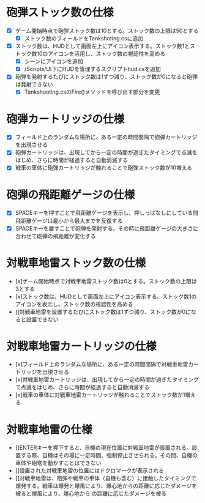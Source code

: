 # 砲弾ストック数の仕様
- [x] ゲーム開始時点で砲弾ストック数は10とする。ストック数の上限は50とする
    - [x] ストック数のフィールドをTankshoting.csに追加
- [x] ストック数は、HUDとして画面左上にアイコン表示する。ストック数1とストック数10のアイコンを活用し、ストック数の視認性を高める
    - [x] シーンにアイコンを追加
    - [x] /Scripts/UI下にHUDを管理するスクリプトhud.csを追加
- [x] 砲弾を発射するたびにストック数は1ずつ減り、ストック数が0になると砲弾は発射できない
    - [x] Tankshooting.csのFire()メソッドを呼び出す部分を変更

# 砲弾カートリッジの仕様
- [x] フィールド上のランダムな場所に、ある一定の時間間隔で砲弾カートリッジを出現させる
- [x] 砲弾カートリッジは、出現してから一定の時間が過ぎたタイミングで点滅をはじめ、さらに時間が経過すると自動消滅する
- [x] 戦車の車体に砲弾カートリッジが触れることで砲弾ストック数が10増える

# 砲弾の飛距離ゲージの仕様
- [x] SPACEキーを押すことで飛距離ゲージを表示し、押しっぱなしにしている間飛距離ゲージは最小から最大までを反復する
- [x] SPACEキーを離すことで砲弾を発射する。その時に飛距離ゲージの大きさに合わせて砲弾の飛距離が変化する

# 対戦車地雷ストック数の仕様
- [x]ゲーム開始時点で対戦車地雷ストック数は0とする。ストック数の上限は3とする
- [x]ストック数は、HUDとして画面左上にアイコン表示する。ストック数1のアイコンを表示し、ストック数の視認性を高める
- []対戦車地雷を設置するたびにストック数は1ずつ減り、ストック数が0になると設置できない

# 対戦車地雷カートリッジの仕様
- [x]フィールド上のランダムな場所に、ある一定の時間間隔で対戦車地雷カートリッジを出現させる
- [x]対戦車地雷カートリッジは、出現してから一定の時間が過ぎたタイミングで点滅をはじめ、さらに時間が経過すると自動消滅する
- [x]戦車の車体に対戦車地雷カートリッジが触れることでストック数が1増える

# 対戦車地雷の仕様
- []ENTERキーを押下すると、自機の現在位置に対戦車地雷が設置される。設置する際、自機はその場に一定時間、強制停止させられる。その間、自機の車体や砲塔を動かすことはできない
- []設置された対戦車地雷の位置にはドクロマークが表示される
- []対戦車地雷は、砲弾や戦車の車体（自機も含む）に接触したタイミングで爆発する。戦車は爆発と爆風により、爆心地からの距離に応じたダメージを被ると爆風により、爆心地から の距離に応じたダメージを被る
